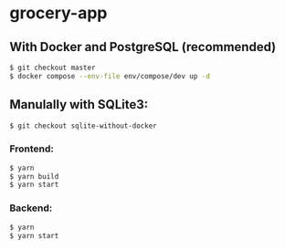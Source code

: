 # grocery-app

## With Docker and PostgreSQL (recommended)

```sh
$ git checkout master
$ docker compose --env-file env/compose/dev up -d
```

## Manulally with SQLite3:

```sh
$ git checkout sqlite-without-docker
```

### Frontend:

```sh
$ yarn
$ yarn build
$ yarn start
```

### Backend: 

```sh
$ yarn
$ yarn start
```
